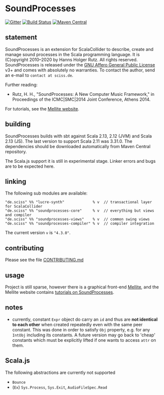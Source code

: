 # SoundProcesses

[![Gitter](https://badges.gitter.im/Join%20Chat.svg)](https://gitter.im/Sciss/Mellite?utm_source=badge&utm_medium=badge&utm_campaign=pr-badge&utm_content=badge)
[![Build Status](https://travis-ci.org/Sciss/SoundProcesses.svg?branch=main)](https://travis-ci.org/Sciss/SoundProcesses)
[![Maven Central](https://maven-badges.herokuapp.com/maven-central/de.sciss/soundprocesses-core_2.13/badge.svg)](https://maven-badges.herokuapp.com/maven-central/de.sciss/soundprocesses-core_2.13)

## statement

SoundProcesses is an extension for ScalaCollider to describe, create and manage sound processes in the Scala 
programming language. It is (C)opyright 2010&ndash;2020 by Hanns Holger Rutz. All rights reserved. SoundProcesses 
is released under the [GNU Affero General Public License](https://git.iem.at/sciss/SoundProcesses/raw/main/LICENSE) v3+
and comes with absolutely no warranties. To contact the author, send an e-mail to `contact at sciss.de`.

Further reading:

 - Rutz, H. H., "SoundProcesses: A New Computer Music Framework," in Proceedings of the ICMC|SMC|2014 Joint Conference, Athens 2014.

For tutorials, see the [Mellite website](https://www.sciss.de/mellite/tutorials.html).

## building

SoundProcesses builds with sbt against Scala 2.13, 2.12 (JVM) and Scala 2.13 (JS).
The last version to support Scala 2.11 was 3.31.0.
The dependencies should be downloaded automatically from Maven Central repository.

The Scala.js support it is still in experimental stage.
Linker errors and bugs are to be expected here.

## linking

The following sub modules are available:

    "de.sciss" %% "lucre-synth"             % v  // transactional layer for ScalaCollider
    "de.sciss" %% "soundprocesses-core"     % v  // everything but views and compiler
    "de.sciss" %% "soundprocesses-views"    % v  // common swing views
    "de.sciss" %% "soundprocesses-compiler" % v  // compiler integration

The current version `v` is `"4.3.0"`.

## contributing

Please see the file [CONTRIBUTING.md](CONTRIBUTING.md)

## usage

Project is still sparse, however
there is a graphical front-end [Mellite](https://www.sciss.de/mellite), and
the Mellite website contains [tutorials on SoundProcesses](https://www.sciss.de/mellite/tut_soundprocesses1.html).

## notes

- currently, constant `Expr` object do carry 
  an `id` and thus are **not identical to each other** when created repeatedly even with the same 
  peer constant. This was done in order to satisfy `Obj` property, e.g. for any `IntObj` including 
  its constants. A future version may go back to 'cheap' constants which must be explicitly lifted 
  if one wants to access `attr` on them.

## Scala.js

The following abstractions are currently not supported

- `Bounce`
- (`Ex`) `Sys.Process`, `Sys.Exit`, `AudioFileSpec.Read`
